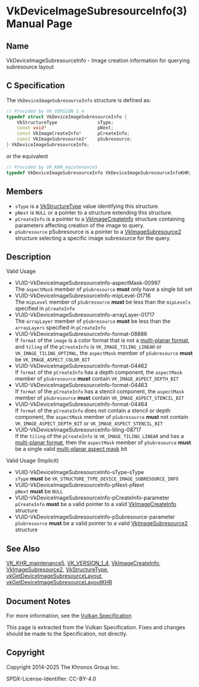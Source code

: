 # VkDeviceImageSubresourceInfo(3) Manual Page

## Name

VkDeviceImageSubresourceInfo - Image creation information for querying subresource layout



## [](#_c_specification)C Specification

The `VkDeviceImageSubresourceInfo` structure is defined as:

```c++
// Provided by VK_VERSION_1_4
typedef struct VkDeviceImageSubresourceInfo {
    VkStructureType               sType;
    const void*                   pNext;
    const VkImageCreateInfo*      pCreateInfo;
    const VkImageSubresource2*    pSubresource;
} VkDeviceImageSubresourceInfo;
```

or the equivalent

```c++
// Provided by VK_KHR_maintenance5
typedef VkDeviceImageSubresourceInfo VkDeviceImageSubresourceInfoKHR;
```

## [](#_members)Members

- `sType` is a [VkStructureType](https://registry.khronos.org/vulkan/specs/latest/man/html/VkStructureType.html) value identifying this structure.
- `pNext` is `NULL` or a pointer to a structure extending this structure.
- `pCreateInfo` is a pointer to a [VkImageCreateInfo](https://registry.khronos.org/vulkan/specs/latest/man/html/VkImageCreateInfo.html) structure containing parameters affecting creation of the image to query.
- `pSubresource` pSubresource is a pointer to a [VkImageSubresource2](https://registry.khronos.org/vulkan/specs/latest/man/html/VkImageSubresource2.html) structure selecting a specific image subresource for the query.

## [](#_description)Description

Valid Usage

- [](#VUID-VkDeviceImageSubresourceInfo-aspectMask-00997)VUID-VkDeviceImageSubresourceInfo-aspectMask-00997  
  The `aspectMask` member of `pSubresource` **must** only have a single bit set
- [](#VUID-VkDeviceImageSubresourceInfo-mipLevel-01716)VUID-VkDeviceImageSubresourceInfo-mipLevel-01716  
  The `mipLevel` member of `pSubresource` **must** be less than the `mipLevels` specified in `pCreateInfo`
- [](#VUID-VkDeviceImageSubresourceInfo-arrayLayer-01717)VUID-VkDeviceImageSubresourceInfo-arrayLayer-01717  
  The `arrayLayer` member of `pSubresource` **must** be less than the `arrayLayers` specified in `pCreateInfo`
- [](#VUID-VkDeviceImageSubresourceInfo-format-08886)VUID-VkDeviceImageSubresourceInfo-format-08886  
  If `format` of the `image` is a color format that is not a [multi-planar format](#formats-multiplanar), and `tiling` of the `pCreateInfo` is `VK_IMAGE_TILING_LINEAR` or `VK_IMAGE_TILING_OPTIMAL`, the `aspectMask` member of `pSubresource` **must** be `VK_IMAGE_ASPECT_COLOR_BIT`
- [](#VUID-VkDeviceImageSubresourceInfo-format-04462)VUID-VkDeviceImageSubresourceInfo-format-04462  
  If `format` of the `pCreateInfo` has a depth component, the `aspectMask` member of `pSubresource` **must** contain `VK_IMAGE_ASPECT_DEPTH_BIT`
- [](#VUID-VkDeviceImageSubresourceInfo-format-04463)VUID-VkDeviceImageSubresourceInfo-format-04463  
  If `format` of the `pCreateInfo` has a stencil component, the `aspectMask` member of `pSubresource` **must** contain `VK_IMAGE_ASPECT_STENCIL_BIT`
- [](#VUID-VkDeviceImageSubresourceInfo-format-04464)VUID-VkDeviceImageSubresourceInfo-format-04464  
  If `format` of the `pCreateInfo` does not contain a stencil or depth component, the `aspectMask` member of `pSubresource` **must** not contain `VK_IMAGE_ASPECT_DEPTH_BIT` or `VK_IMAGE_ASPECT_STENCIL_BIT`
- [](#VUID-VkDeviceImageSubresourceInfo-tiling-08717)VUID-VkDeviceImageSubresourceInfo-tiling-08717  
  If the `tiling` of the `pCreateInfo` is `VK_IMAGE_TILING_LINEAR` and has a [multi-planar format](#formats-multiplanar), then the `aspectMask` member of `pSubresource` **must** be a single valid [multi-planar aspect mask](#formats-multiplanar-image-aspect) bit

Valid Usage (Implicit)

- [](#VUID-VkDeviceImageSubresourceInfo-sType-sType)VUID-VkDeviceImageSubresourceInfo-sType-sType  
  `sType` **must** be `VK_STRUCTURE_TYPE_DEVICE_IMAGE_SUBRESOURCE_INFO`
- [](#VUID-VkDeviceImageSubresourceInfo-pNext-pNext)VUID-VkDeviceImageSubresourceInfo-pNext-pNext  
  `pNext` **must** be `NULL`
- [](#VUID-VkDeviceImageSubresourceInfo-pCreateInfo-parameter)VUID-VkDeviceImageSubresourceInfo-pCreateInfo-parameter  
  `pCreateInfo` **must** be a valid pointer to a valid [VkImageCreateInfo](https://registry.khronos.org/vulkan/specs/latest/man/html/VkImageCreateInfo.html) structure
- [](#VUID-VkDeviceImageSubresourceInfo-pSubresource-parameter)VUID-VkDeviceImageSubresourceInfo-pSubresource-parameter  
  `pSubresource` **must** be a valid pointer to a valid [VkImageSubresource2](https://registry.khronos.org/vulkan/specs/latest/man/html/VkImageSubresource2.html) structure

## [](#_see_also)See Also

[VK\_KHR\_maintenance5](https://registry.khronos.org/vulkan/specs/latest/man/html/VK_KHR_maintenance5.html), [VK\_VERSION\_1\_4](https://registry.khronos.org/vulkan/specs/latest/man/html/VK_VERSION_1_4.html), [VkImageCreateInfo](https://registry.khronos.org/vulkan/specs/latest/man/html/VkImageCreateInfo.html), [VkImageSubresource2](https://registry.khronos.org/vulkan/specs/latest/man/html/VkImageSubresource2.html), [VkStructureType](https://registry.khronos.org/vulkan/specs/latest/man/html/VkStructureType.html), [vkGetDeviceImageSubresourceLayout](https://registry.khronos.org/vulkan/specs/latest/man/html/vkGetDeviceImageSubresourceLayout.html), [vkGetDeviceImageSubresourceLayoutKHR](https://registry.khronos.org/vulkan/specs/latest/man/html/vkGetDeviceImageSubresourceLayoutKHR.html)

## [](#_document_notes)Document Notes

For more information, see the [Vulkan Specification](https://registry.khronos.org/vulkan/specs/latest/html/vkspec.html#VkDeviceImageSubresourceInfo)

This page is extracted from the Vulkan Specification. Fixes and changes should be made to the Specification, not directly.

## [](#_copyright)Copyright

Copyright 2014-2025 The Khronos Group Inc.

SPDX-License-Identifier: CC-BY-4.0